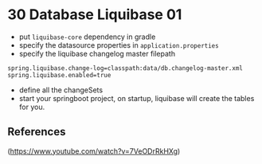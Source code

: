 # 30 Database Liquibase 01

* put `liquibase-core` dependency in gradle
* specify the datasource properties in `application.properties`
* specify the liquibase changelog master filepath

```
spring.liquibase.change-log=classpath:data/db.changelog-master.xml
spring.liquibase.enabled=true
```

* define all the changeSets
* start your springboot project, on startup, liquibase will create the tables for you. 


## References
(https://www.youtube.com/watch?v=7VeODrRkHXg)